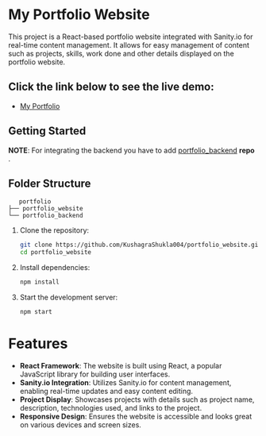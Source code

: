 # My Portfolio Website

This project is a React-based portfolio website integrated with Sanity.io for real-time content management. It allows for easy management of content such as projects, skills, work done and other details displayed on the portfolio website.

## Click the link below to see the live demo:

- [My Portfolio](https://kushagrashukla.netlify.app/)

## Getting Started

**NOTE**: For integrating the backend you have to add [portfolio_backend](https://github.com/KushagraShukla004/portfolio_backend) **repo** .

## Folder Structure

```
   portfolio
├── portfolio_website
└── portfolio_backend
```

1. Clone the repository:

   ```sh
   git clone https://github.com/KushagraShukla004/portfolio_website.git
   cd portfolio_website
   ```

2. Install dependencies:

   ```sh
   npm install
   ```

3. Start the development server:
   ```sh
   npm start
   ```

# Features

- **React Framework**: The website is built using React, a popular JavaScript library for building user interfaces.
- **Sanity.io Integration**: Utilizes Sanity.io for content management, enabling real-time updates and easy content editing.
- **Project Display**: Showcases projects with details such as project name, description, technologies used, and links to the project.
- **Responsive Design**: Ensures the website is accessible and looks great on various devices and screen sizes.
